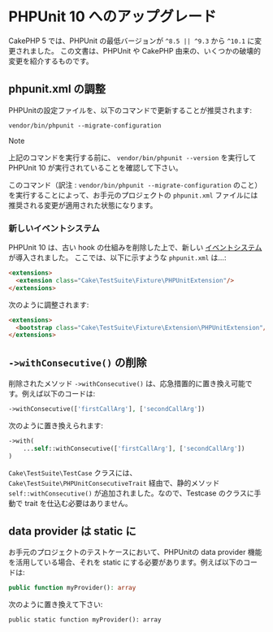 # PHPUnit 10 へのアップグレード

CakePHP 5 では、PHPUnit の最低バージョンが `^8.5 || ^9.3` から `^10.1` に変更されました。
この文書は、PHPUnit や CakePHP 由来の、いくつかの破壊的変更を紹介するものです。

## phpunit.xml の調整

PHPUnitの設定ファイルを、以下のコマンドで更新することが推奨されます:

    vendor/bin/phpunit --migrate-configuration

> [!NOTE]
> 上記のコマンドを実行する前に、 `vendor/bin/phpunit --version` を実行して PHPUnit 10 が実行されていることを確認して下さい。

このコマンド（訳注 : `vendor/bin/phpunit --migrate-configuration` のこと）を実行することによって、お手元のプロジェクトの `phpunit.xml` ファイルには推奨される変更が適用された状態になります。

### 新しいイベントシステム

PHPUnit 10 は、古い hook の仕組みを削除した上で、新しい [イベントシステム](https://docs.phpunit.de/en/10.5/extending-phpunit.html#extending-the-test-runner) が導入されました。
ここでは、以下に示すような `phpunit.xml` は…:

``` html
<extensions>
  <extension class="Cake\TestSuite\Fixture\PHPUnitExtension"/>
</extensions>
```

次のように調整されます:

``` html
<extensions>
  <bootstrap class="Cake\TestSuite\Fixture\Extension\PHPUnitExtension"/>
</extensions>
```

## `->withConsecutive()` の削除

削除されたメソッド `->withConsecutive()` は、応急措置的に置き換え可能です。例えば以下のコードは:

``` php
->withConsecutive(['firstCallArg'], ['secondCallArg'])
```

次のように置き換えられます:

``` php
->with(
    ...self::withConsecutive(['firstCallArg'], ['secondCallArg'])
)
```

`Cake\TestSuite\TestCase` クラスには、 `Cake\TestSuite\PHPUnitConsecutiveTrait` 経由で、静的メソッド `self::withConsecutive()` が追加されました。なので、Testcase のクラスに手動で trait を仕込む必要はありません。

## data provider は static に

お手元のプロジェクトのテストケースにおいて、PHPUnitの data provider 機能を活用している場合、それを static にする必要があります。例えば以下のコードは:

``` php
public function myProvider(): array
```

次のように置き換えて下さい:

    public static function myProvider(): array
